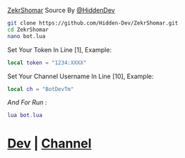 [ZekrShomar](https://t.me/ZekrShomar_RoBoT) Source By [@HiddenDev](https://t.me/HiddenDev)

```bash
git clone https://github.com/Hidden-Dev/ZekrShomar.git
cd ZekrShomar
nano bot.lua 
```
Set Your Token In Line [1], Example:
```lua
local token = "1234:XXXX"
```
Set Your Channel Username In Line [10], Example:
```lua
local ch = "BotDevTm"
```
*And For Run* :
```lua 
lua bot.lua
```

# [Dev](https://t.me/HiddenDev) |  [Channel](https://t.me/BotDevTm)
